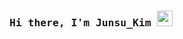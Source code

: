 
### <samp> Hi there, I'm Junsu_Kim <img src="https://media.giphy.com/media/hvRJCLFzcasrR4ia7z/giphy.gif" width="25"> </samp>
